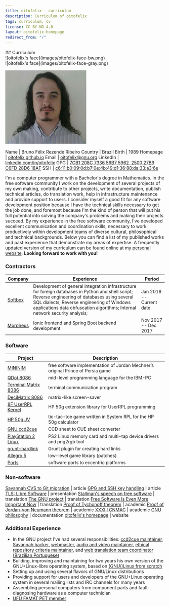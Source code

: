 ```yaml
---
title: oitofelix - curriculum
description: Curriculum of oitofelix
tags: curriculum, cv
license: CC BY-ND 4.0
layout: oitofelix-homepage
redirect_from: "/"
---
```

<div id="curriculum" markdown="1">
## Curriculum

<div id="face-bw" markdown="1">
![oitofelix's face](images/oitofelix-face-bw.png)
</div>

<div id="face-gray" markdown="1">
![oitofelix's face](images/oitofelix-face-gray.png)
</div>

![oitofelix's face](images/oitofelix-face.jpg)


<div id="identity" markdown="1">

Name     | Bruno Félix Rezende Ribeiro
Country  | Brazil
Birth    | 1989
Homepage | [oitofelix.github.io](http://oitofelix.github.io/)
Email    | [oitofelix@gnu.org](mailto:oitofelix@gnu.org)
LinkedIn | [linkedin.com/in/oitofelix](http://www.linkedin.com/in/oitofelix)
GPG      | [7CB1 208C 7336 56B7 5962  2500 27B9 C6FD 28D6 18AF](/oitofelix.gpg)
SSH      | [c6:11:b0:09:0d:b7:0e:4b:49:d1:36:88:da:33:a3:6e](/oitofelix.ssh)

</div>

I'm a computer programmer with a Bachelor's degree in Mathematics.  In
the free software community I work on the development of several
projects of my own making, contribute to other projects, write
documentation, publish technical articles, do translation work, help
in infrastructure maintenance and provide support to users.  I
consider myself a good fit for any software development position
because I have the technical skills necessary to get the job done, and
foremost because I'm the kind of person that will put his full
potential into solving the company's problems and making their
projects succeed. By my experience in the free software community,
I've developed excellent communication and coordination skills,
necessary to work productively within development teams of diverse
cultural, philosophical and technical backgrounds.  Below you can find
a list of my published works and past experience that demonstrate my
areas of expertise.  A frequently updated version of my curriculum can
be found online at my
[personal website](http://oitofelix.github.io/curriculum.html).
**Looking forward to work with you!**

<!-- Contractors -->
<div class="no-break" markdown="1">

### Contractors

Company    | Experience | Period
-----------|------------|--------
[Softbox](http://www.softbox.com.br/) | Development of general integration infrastructure for foreign databases in Python and shell script; Reverse engineering of databases using several SQL dialects; Reverse engineering of Windows applications data obfuscation algorithms; Internal network security analysis; | Jan 2018 -- Current date
[Morpheus](http://www.morpheustecnologia.com/) | Ionic frontend and Spring Boot backend development | Nov 2017 -- Dec 2017

</div>

<!-- Software -->
<div class="no-break" markdown="1">

### Software

Project | Description
--------|--------
[MININIM](mininim/) | free software implementation of Jordan Mechner’s original Prince of Persia game
[QDot 8086](qdot-8086/) | mid-level programming language for the IBM-PC
[Terminal Matrix 8086](terminal-matrix-8086/) | terminal communication program
[DeciMatrix 8086](decimatrix-8086/) | matrix-like screen-saver
[8F UserRPL Kernel](8f-userrpl-kernel/) | HP 50g extension library for UserRPL programming
[HP 50g JV](http://www.hpcalc.org/details.php?id=7171) | tic-tac-toe game written in System RPL for the HP 50g calculator
[GNU ccd2cue](http://www.gnu.org/software/ccd2cue/) | CCD sheet to CUE sheet converter
[PlayStation 2 Linux](ps2-linux/) | PS2 Linux memory card and multi-tap device drivers and png2rgb tool
[grunt-hardlink](http://www.npmjs.com/package/grunt-hardlink) | Grunt plugin for creating hard links
[Allegro 5](https://github.com/liballeg/allegro5/search?q=author%3Aoitofelix&type=Commits&utf8=%E2%9C%93) | low-level game library (patches)
[Ports](ports/) | software ports to eccentric platforms

<!-- [MerpC](merpc/) | Cordova-based thin client for systems serving databases through web services -->

</div>


<!-- Non-software -->
<div class="no-break" markdown="1">

### Non-software

[Savannah CVS to Git migration](article-savannah-cvs-to-git-migration/) | article
[GPG and SSH key handling](article-gpg-and-ssh-key-handling/) | article
[TLS: Libre Software](presentation-tls-libre-software/) | presentation
[Stallman's speech on free software](translation-stallman-speech-on-free-software) | translation
[The GNU project](http://www.gnu.org/gnu/thegnuproject.pt-br.html) | translation
[Free Software Is Even More Important Now](http://www.gnu.org/philosophy/free-software-even-more-important.pt-br.html) | translation
[Proof of Tychonoff theorem](academic/Teorema%20de%20Tychonoff.pdf) | academic
[Proof of Jordan-von Neumann theorem](academic/Jordan-von%20Neumann%20Theorem.pdf) | academic
[XXXIII CNMAC](http://www.sbmac.org.br/eventos/cnmac/xxxiii_cnmac/pdf/481.pdf) | academic
[GNU philosophy](gnu-philosophy/) | documentation
[oitofelix's homepage](/) | website

</div>


<!-- Additional Experience -->
<div class="no-break" markdown="1">

### Additional Experience

- In the GNU project I've had several responsibilities:
[ccd2cue maintainer](http://www.gnu.org/software/ccd2cue/),
[Savannah hacker](https://savannah.gnu.org/project/memberlist.php?group=administration),
[webmaster](http://www.gnu.org/people/webmeisters.html#oitofelix),
[audio and video maintainer](http://audio-video.gnu.org/),
[ethical repository criteria maintainer](http://www.gnu.org/software/repo-criteria.html#oitofelix),
and
[web translation team coordinator (Brazilian Portuguese)](http://www.gnu.org/server/standards/translations/pt-br/updates.html#table-contrib-ranking)
- Building, improving and maintaining for two years his own version of
  the GNU+Linux-libre operating system, based on
  [(GNU/)Linux from scratch](http://www.linuxfromscratch.org/)
- Setting up and using several flavors of GNU/Linux distributions
- Providing support for users and developers of the GNU+Linux
  operating system in several mailing lists and IRC channels for many
  years
- Assembling personal computers from component parts and
  fault-diagnosing hardware as a computer technician
- [UFU FAMAT PET member](http://www.portal.famat.ufu.br/node/274)

</div>


</div>
